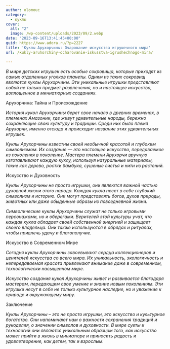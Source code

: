 ```yaml
---
author: olomouc
category:
  - куклы
cover:
  alt: "2"
  image: /wp-content/uploads/2023/09/2.webp
date: "2023-09-16T13:41:45+00:00"
guid: https://www.adora.ru/?p=2227
title: 'Куклы Арухорчины: Очарование искусства игрушечного мира'
url: /kukly-aruhorchiny-ocharovanie-iskusstva-igrushechnogo-mira/

---
```

_В мире детских игрушек есть особые сокровища, которые приходят из самых отдаленных уголков планеты. Одним из таких сокровищ являются куклы Арухорчины. Эти уникальные игрушки представляют собой не только предмет развлечения, но и настоящее искусство, воплощенное в миниатюрных созданиях._

Арухорчина: Тайна и Происхождение

_История кукол Арухорчины берет свое начало в древних временах, в племенах Амазонии, где живут удивительные народы, бережно сохраняющие свою культуру и традиции. Среди них было племя Арухорчи, именно отсюда и происходит название этих удивительных игрушек._

_Куклы Арухорчины известны своей необычной красотой и глубоким символизмом. Их создание — это настоящее искусство, передаваемое из поколения в поколение. Мастера племени Арухорчи вручную изготавливают каждую куклу, используя натуральные материалы, такие как дерево, ростки бамбука, сушеные листья и нити из растений._

Искусство и Духовность

_Куклы Арухорчины не просто игрушки, они являются важной частью духовной жизни этого народа. Каждая кукла несет в себе глубокий символизм и историю. Они могут представлять богов, духов природы, животных или даже обыденные образы из повседневной жизни._

_Символические куклы Арухорчины служат не только игровыми персонажами, но и оберегами. Верителей этой культуры учат, что каждая кукла обладает своей собственной энергией и защищает своего владельца. Они также используются в обрядах и ритуалах, чтобы привлечь удачу и благополучие._

Искусство в Современном Мире

_Сегодня куклы Арухорчины завоевывают сердца коллекционеров и ценителей искусства со всего мира. Их уникальность, экологичность и непередаваемая красота привлекают внимание даже в современном, технологически насыщенном мире._

_Искусство создания кукол Арухорчины живет и развивается благодаря мастерам, передающим свое умение и знание новым поколениям. Эти игрушки несут в себе не только культурное наследие, но и уважение к природе и окружающему миру._

Заключение

_Куклы Арухорчины – это не просто игрушки, это искусство и культурное богатство. Они напоминают нам о важности сохранения традиций и рукоделия, о значении символов и духовности. В мире суеты и технологий они являются уникальным образцом того, как искусство может прийти в жизнь в миниатюре и приносить радость и удовлетворение, как детям, так и взрослым._
